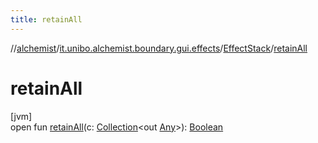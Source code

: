 ```yaml
---
title: retainAll
---
```

//[alchemist](../../../index.html)/[it.unibo.alchemist.boundary.gui.effects](../index.html)/[EffectStack](index.html)/[retainAll](retain-all.html)



# retainAll



[jvm]\
open fun [retainAll](retain-all.html)(c: [Collection](https://docs.oracle.com/javase/8/docs/api/java/util/Collection.html)<out [Any](https://kotlinlang.org/api/latest/jvm/stdlib/kotlin/-any/index.html)>): [Boolean](https://kotlinlang.org/api/latest/jvm/stdlib/kotlin/-boolean/index.html)




